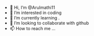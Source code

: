 - 👋 Hi, I’m @Arulmathi11
- 👀 I’m interested in coding 
- 🌱 I’m currently learning .
- 💞️ I’m looking to collaborate with github
- 📫 How to reach me ...

<!---
Arulmathi11/Arulmathi11 is a ✨ special ✨ repository because its `README.md` (this file) appears on your GitHub profile.
You can click the Preview link to take a look at your changes.
--->
